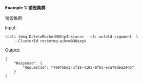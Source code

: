 **Example 1: 销毁集群**

销毁集群

Input: 

```
tccli tdmq DeleteRocketMQVipInstance --cli-unfold-argument  \
    --ClusterId rocketmq-ajknm838qzg4
```

Output: 
```
{
    "Response": {
        "RequestId": "70975bd2-1f19-4103-8f65-eca79dea24d6"
    }
}
```

